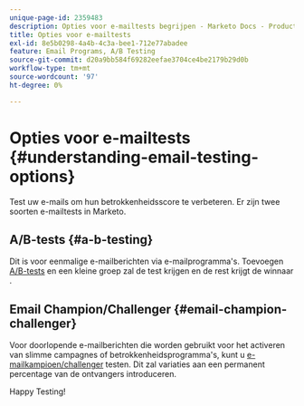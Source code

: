 ```yaml
---
unique-page-id: 2359483
description: Opties voor e-mailtests begrijpen - Marketo Docs - Productdocumentatie
title: Opties voor e-mailtests
exl-id: 8e5b0298-4a4b-4c3a-bee1-712e77abadee
feature: Email Programs, A/B Testing
source-git-commit: d20a9bb584f69282eefae3704ce4be2179b29d0b
workflow-type: tm+mt
source-wordcount: '97'
ht-degree: 0%

---
```


# Opties voor e-mailtests {#understanding-email-testing-options}

Test uw e-mails om hun betrokkenheidsscore te verbeteren. Er zijn twee soorten e-mailtests in Marketo.

## A/B-tests {#a-b-testing}

Dit is voor eenmalige e-mailberichten via e-mailprogramma&#39;s. Toevoegen [A/B-tests](/help/marketo/product-docs/email-marketing/email-programs/email-program-actions/email-test-a-b-test/add-an-a-b-test.md) en een kleine groep zal de test krijgen en de rest krijgt de winnaar .

## Email Champion/Challenger {#email-champion-challenger}

Voor doorlopende e-mailberichten die worden gebruikt voor het activeren van slimme campagnes of betrokkenheidsprogramma&#39;s, kunt u [e-mailkampioen/challenger](/help/marketo/product-docs/email-marketing/general/functions-in-the-editor/email-tests-champion-challenger/add-an-email-champion-challenger.md) testen. Dit zal variaties aan een permanent percentage van de ontvangers introduceren.

Happy Testing!
